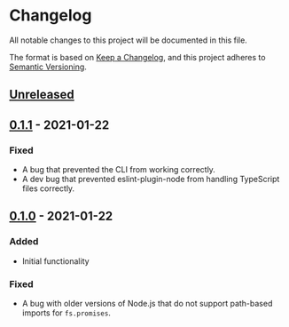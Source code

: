 # Changelog

All notable changes to this project will be documented in this file.

The format is based on [Keep a Changelog](https://keepachangelog.com/en/1.0.0/),
and this project adheres to
[Semantic Versioning](https://semver.org/spec/v2.0.0.html).

## [Unreleased]

## [0.1.1] - 2021-01-22

### Fixed

- A bug that prevented the CLI from working correctly.
- A dev bug that prevented eslint-plugin-node from handling TypeScript files
  correctly.

## [0.1.0] - 2021-01-22

### Added

- Initial functionality

### Fixed

- A bug with older versions of Node.js that do not support path-based imports
  for `fs.promises`.

[unreleased]: https://github.com/jordanbtucker/stockclerk/compare/v0.1.1...HEAD
[0.1.1]: https://github.com/jordanbtucker/stockclerk/compare/v0.1.0...v0.1.1
[0.1.0]: https://github.com/jordanbtucker/stockclerk/releases/tag/v0.1.0

